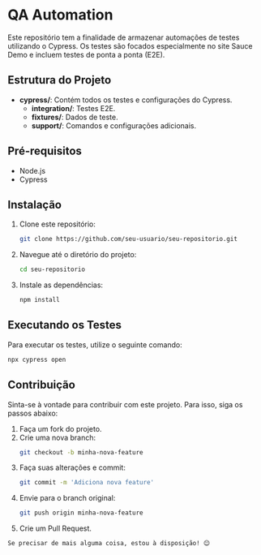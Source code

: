 # QA Automation

Este repositório tem a finalidade de armazenar automações de testes utilizando o Cypress. Os testes são focados especialmente no site Sauce Demo e incluem testes de ponta a ponta (E2E).

## Estrutura do Projeto

- **cypress/**: Contém todos os testes e configurações do Cypress.
  - **integration/**: Testes E2E.
  - **fixtures/**: Dados de teste.
  - **support/**: Comandos e configurações adicionais.

## Pré-requisitos

- Node.js
- Cypress

## Instalação

1. Clone este repositório:
   ```bash
   git clone https://github.com/seu-usuario/seu-repositorio.git
   ```
2. Navegue até o diretório do projeto:
   ```bash
   cd seu-repositorio
   ```
3. Instale as dependências:
   ```bash
   npm install
   ```

## Executando os Testes

Para executar os testes, utilize o seguinte comando:
```bash
npx cypress open
```

## Contribuição

Sinta-se à vontade para contribuir com este projeto. Para isso, siga os passos abaixo:

1. Faça um fork do projeto.
2. Crie uma nova branch:
   ```bash
   git checkout -b minha-nova-feature
   ```
3. Faça suas alterações e commit:
   ```bash
   git commit -m 'Adiciona nova feature'
   ```
4. Envie para o branch original:
   ```bash
   git push origin minha-nova-feature
   ```
5. Crie um Pull Request.

```
Se precisar de mais alguma coisa, estou à disposição! 😊
